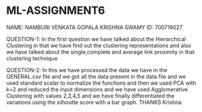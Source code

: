 # ML-ASSIGNMENT6
NAME: NAMBURI VENKATA GOPALA KRISHNA SWAMY 
ID: 700719027

QUESTION-1: In the first question we have talked about the Hierarchical Clustering in that we have find out the clustering representations and also we have talked about the single,complete and average link proximity in that clustering technique

QUESTION-2: In this we have processed the data we have in the GENERAL.csv file and we got all the data present in the data file and we used standard scalar to normalize the functions and then we used PCA with k=2 and reduced the input dimensions and we have used Agglomerative Clustering with values 2,3,4,5 and we have finally differentiated the variations using the silhoutte score with a bar graph.
THANKS 
Krishna 
